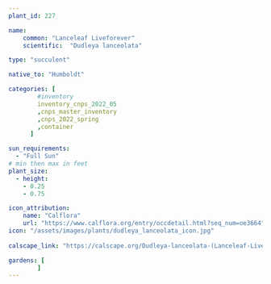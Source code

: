 ```yaml
---
plant_id: 227 

name: 
    common: "Lanceleaf Liveforever"  
    scientific:  "Dudleya lanceolata"   

type: "succulent"

native_to: "Humboldt"

categories: [
        #inventory 
        inventory_cnps_2022_05
        ,cnps_master_inventory
        ,cnps_2022_spring
        ,container
      ]

sun_requirements:
  - "Full Sun"
# min then max in feet
plant_size:
  - height: 
    - 0.25
    - 0.75

icon_attribution: 
    name: "Calflora"
    url: "https://www.calflora.org/entry/occdetail.html?seq_num=oe3664"
icon: "/assets/images/plants/dudleya_lanceolata_icon.jpg"
 
calscape_link: "https://calscape.org/Dudleya-lanceolata-(Lanceleaf-Liveforever)"

gardens: [
        ]
---
```









